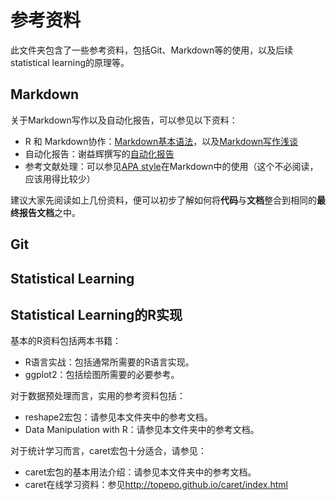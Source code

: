 #  参考资料 #

此文件夹包含了一些参考资料，包括Git、Markdown等的使用，以及后续statistical learning的原理等。

## Markdown ##

 关于Markdown写作以及自动化报告，可以参见以下资料：

- R 和 Markdown协作：[Markdown基本语法][3]，以及[Markdown写作浅谈][1]
- 自动化报告：谢益辉撰写的[自动化报告][2]
- 参考文献处理：可以参见[APA style][4]在Markdown中的使用（这个不必阅读，应该用得比较少）

建议大家先阅读如上几份资料，便可以初步了解如何将**代码**与**文档**整合到相同的**最终报告文档**之中。

## Git ##


## Statistical Learning ##


## Statistical Learning的R实现 ##

基本的R资料包括两本书籍：

- R语言实战：包括通常所需要的R语言实现。
- ggplot2：包括绘图所需要的必要参考。


对于数据预处理而言，实用的参考资料包括：

- reshape2宏包：请参见本文件夹中的参考文档。
- Data Manipulation with R：请参见本文件夹中的参考文档。

对于统计学习而言，caret宏包十分适合，请参见：

- caret宏包的基本用法介绍：请参见本文件夹中的参考文档。
- caret在线学习资料：参见<http://topepo.github.io/caret/index.html>


[1]:http://www.yangzhiping.com/tech/r-markdown-knitr.html
[2]:https://github.com/yihui/r-ninja/blob/master/11-auto-report.md
[3]:http://www.markdown.cn/
[4]:https://github.com/bertobox/CSS-for-APA-Style-references
